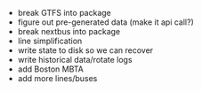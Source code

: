 * break GTFS into package
* figure out pre-generated data (make it api call?)
* break nextbus into package
* line simplification
* write state to disk so we can recover
* write historical data/rotate logs
* add Boston MBTA
* add more lines/buses
